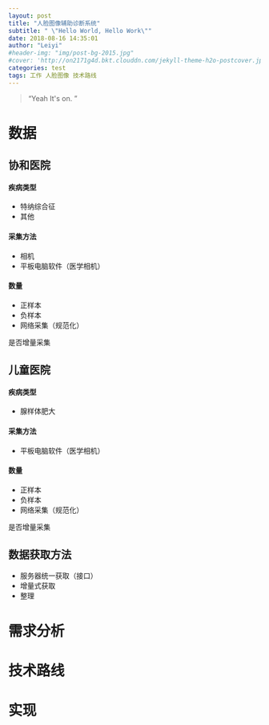 ```yaml
---
layout: post
title: "人脸图像辅助诊断系统"
subtitle: " \"Hello World, Hello Work\""
date: 2018-08-16 14:35:01
author: "Leiyi"
#header-img: "img/post-bg-2015.jpg"
#cover: 'http://on2171g4d.bkt.clouddn.com/jekyll-theme-h2o-postcover.jpg'
categories: test
tags: 工作 人脸图像 技术路线 
---
```


> “Yeah It's on. ”

# 数据

## 协和医院

#### 疾病类型
- 特纳综合征
- 其他

#### 采集方法
- 相机
- 平板电脑软件（医学相机）

#### 数量
- 正样本
- 负样本
- 网络采集（规范化）  

是否增量采集

## 儿童医院

#### 疾病类型
- 腺样体肥大

#### 采集方法
- 平板电脑软件（医学相机）

#### 数量
- 正样本
- 负样本
- 网络采集（规范化）  

是否增量采集

## 数据获取方法
- 服务器统一获取（接口）
- 增量式获取
- 整理

# 需求分析

# 技术路线

# 实现